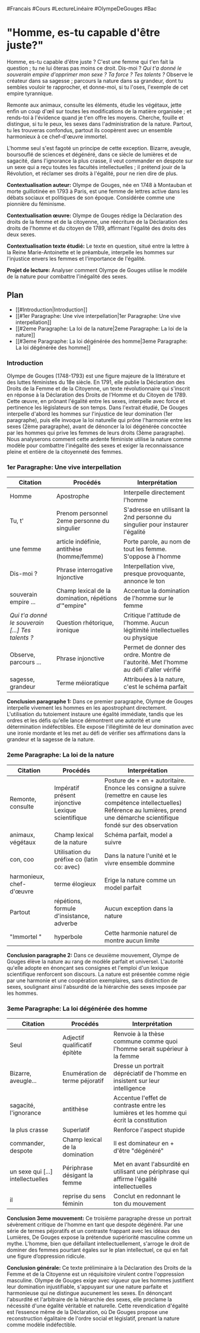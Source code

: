 #Francais #Cours #LectureLinéaire #OlympeDeGouges #Bac 

# "Homme, es-tu capable d'être juste?"

Homme, es-tu capable d'être juste ? C'est une femme qui t'en fait la question ; tu ne lui ôteras pas moins ce droit. Dis-moi ? *Qui t'a donné le souverain empire d'opprimer mon* *sexe ? Ta force ? Tes talents ?* Observe le créateur dans sa sagesse ; parcours la nature dans sa grandeur, dont tu sembles vouloir te rapprocher, et donne-moi, si tu l'oses, l'exemple de cet empire tyrannique.

Remonte aux animaux, consulte les éléments, étudie les végétaux, jette enfin un coup d'œil sur toutes les modifications de la matière organisée ; et rends-toi à l'évidence quand je t'en offre les moyens. Cherche, fouille et distingue, si tu le peux, les sexes dans l'administration de la nature. Partout, tu les trouveras confondus, partout ils coopèrent avec un ensemble harmonieux à ce chef-d'œuvre immortel.

L'homme seul s'est fagoté un principe de cette exception. Bizarre, aveugle, boursouflé de sciences et dégénéré, dans ce siècle de lumières et de sagacité, dans l'ignorance la plus crasse, il veut commander en despote sur un sexe qui a reçu toutes les facultés intellectuelles ; il prétend jouir de la Révolution, et réclamer ses droits à l'égalité, pour ne rien dire de plus.


**Contextualisation auteur:**
Olympe de Gouges, née en 1748 à Montauban et morte guillotinée en 1793 à Paris, est une femme de lettres active dans les débats sociaux et politiques de son époque. Considérée comme une pionnière du féminisme.

**Contextualisation œuvre:**
Olympe de Gouges rédige la Déclaration des droits de la femme et de la citoyenne, une réécriture de la Déclaration des droits de l'homme et du citoyen de 1789, affirmant l'égalité des droits des deux sexes. 

**Contextualisation texte étudié:**
Le texte en question, situé entre la lettre à la Reine Marie-Antoinette et le préambule, interpelle les hommes sur l'injustice envers les femmes et l'importance de l'égalité.

**Projet de lecture:**
Analyser comment Olympe de Gouges utilise le modèle de la nature pour combattre l'inégalité des sexes.

## Plan

- [[#Introduction|Introduction]]
- [[#1er Paragraphe: Une vive interpellation|1er Paragraphe: Une vive interpellation]]
- [[#2eme Paragraphe: La loi de la nature|2eme Paragraphe: La loi de la nature]]
- [[#3eme Paragraphe: La loi dégénérée des homme|3eme Paragraphe: La loi dégénérée des homme]]

### Introduction

Olympe de Gouges (1748-1793) est une figure majeure de la littérature et des luttes féministes du 18e siècle. En 1791, elle publie la Déclaration des Droits de la Femme et de la Citoyenne, un texte révolutionnaire qui s'inscrit en réponse à la Déclaration des Droits de l'Homme et du Citoyen de 1789. Cette œuvre, en prônant l'égalité entre les sexes, interpelle avec force et pertinence les législateurs de son temps. Dans l'extrait étudié, De Gouges interpelle d'abord les hommes sur l'injustice de leur domination (1er paragraphe), puis elle invoque la loi naturelle qui prône l'harmonie entre les sexes (2ème paragraphe), avant de dénoncer la loi dégénérée concoctée par les hommes qui prive les femmes de leurs droits (3ème paragraphe). Nous analyserons comment cette ardente féministe utilise la nature comme modèle pour combattre l'inégalité des sexes et exiger la reconnaissance pleine et entière de la citoyenneté des femmes.


### 1er Paragraphe: Une vive interpellation 
| Citation                                          | Procédés                                             | Interprétation                                                                        |
| ------------------------------------------------- | ---------------------------------------------------- | ------------------------------------------------------------------------------------- |
| Homme                                             | Apostrophe                                           | Interpelle directement l'homme                                                        |
| Tu, t'                                            | Prenom personnel 2eme personne du singulier          | S'adresse en utilisant la 2nd personne du singulier pour instaurer l'égalité          |
| une femme                                         | article indéfinie, antithèse (homme/femme)           | Porte parole, au nom de tout les femme.  S'oppose à l'homme                           |
| Dis-moi ?                                         | Phrase interrogative Injonctive                      | Interpellation vive, presque provoquante, annonce le ton                              |
| souverain empire ...                              | Champ lexical de la domination, répétions d'"empire" | Accentue la domination de l'homme sur le femme                                        |
| *Qui t'a donné le souverain \[...] Tes talents ?* | Question rhétorique, ironique                        | Critique l'attitude de l'homme. Aucun légitimité intellectuelles ou physique          |
| Observe, parcours ...                             | Phrase injonctive                                    | Permet de donner des ordre. Montre de l'autorité. Met l'homme au défi d'aller vérifié |
| sagesse, grandeur                                 | Terme méioratique                                    | Attribuées à la nature, c'est le schéma parfait                                       |
**Conclusion paragraphe 1:** Dans ce premier paragraphe, Olympe de Gouges interpelle vivement les hommes en les apostrophant directement. L'utilisation du tutoiement instaure une égalité immédiate, tandis que les ordres et les défis qu'elle lance démontrent une autorité et une détermination indéfectibles. Elle expose l'illégitimité de leur domination avec une ironie mordante et les met au défi de vérifier ses affirmations dans la grandeur et la sagesse de la nature.

### 2eme Paragraphe: La loi de la nature 

| Citation | Procédés | Interprétation |
| ---- | ---- | ---- |
| Remonte, consulte  | Impératif présent injonctive  Lexique scientifique | Posture de + en + autoritaire. Enonce les consigne a suivre (remettre en cause les compétence intellectuelles)  Référence au lumières, prend une démarche scientifique fondé sur des observation |
| animaux, végétaux  | Champ lexical de la nature | Schéma parfait, model a suivre |
| con, coo | Utilisation du préfixe co (latin co: avec) | Dans la nature l'unité et le vivre ensemble dommine |
| harmonieux, chef-d'œuvre | terme élogieux | Erige la nature comme un model parfait |
| Partout  | répétions, formule d'insistance, adverbe | Aucun exception dans la nature |
| "Immortel " | hyperbole | Cette harmonie naturel de montre aucun limite |
**Conclusion paragraphe 2:** Dans ce deuxième mouvement, Olympe de Gouges élève la nature au rang de modèle parfait et universel. L'autorité qu'elle adopte en énonçant ses consignes et l'emploi d'un lexique scientifique renforcent son discours. La nature est présentée comme régie par une harmonie et une coopération exemplaires, sans distinction de sexes, soulignant ainsi l'absurdité de la hiérarchie des sexes imposée par les hommes.

### 3eme Paragraphe: La loi dégénérée des homme 
| Citation | Procédés | Interprétation |
| ---- | ---- | ---- |
| Seul | Adjectif qualificatif épitète | Renvoie à la thèse commune comme quoi l'homme serait supérieur à la femme |
| Bizarre, aveugle... | Enumération de terme péjoratif | Dresse un portrait dépréciatif de l'homme en insistent sur leur intelligence |
| sagacité, l'ignorance  | antithèse | Accentue l'effet de contraste entre les lumières et les homme qui écrit la constitution |
| la plus crasse  | Superlatif | Renforce l'aspect stupide |
| commander, despote  | Champ lexical de la domination | Il est dominateur en + d'être "dégénéré" |
| un sexe qui \[...] intellectuelles  | Périphrase désigant la femme  | Met en avant l'absurdité en utilisant une périphrase qui affirme l'égalité intellectuelles  |
| il | reprise du sens féminin | Conclut en redonnant le ton du mouvement   |
**Conclusion 3eme mouvement:** Ce troisième paragraphe dresse un portrait sévèrement critique de l'homme en tant que despote dégénéré. Par une série de termes péjoratifs et un contraste frappant avec les idéaux des Lumières, De Gouges expose la prétendue supériorité masculine comme un mythe. L'homme, bien que défaillant intellectuellement, s'arroge le droit de dominer des femmes pourtant égales sur le plan intellectuel, ce qui en fait une figure d’oppression ridicule. 

**Conclusion générale:** Ce texte préliminaire à la Déclaration des Droits de la Femme et de la Citoyenne est un réquisitoire virulent contre l'oppression masculine. Olympe de Gouges exige avec vigueur que les hommes justifient leur domination injustifiable, s'appuyant sur une nature parfaite et harmonieuse qui ne distingue aucunement les sexes. En dénonçant l'absurdité et l'arbitraire de la hiérarchie des sexes, elle proclame la nécessité d'une égalité véritable et naturelle. Cette revendication d'égalité est l’essence même de la Déclaration, où De Gouges propose une reconstruction égalitaire de l'ordre social et législatif, prenant la nature comme modèle indéfectible.
